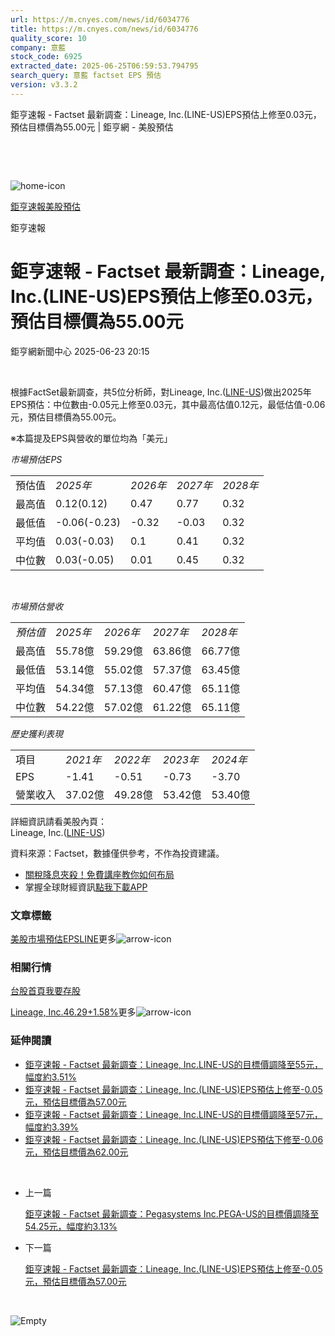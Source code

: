 ```yaml
---
url: https://m.cnyes.com/news/id/6034776
title: https://m.cnyes.com/news/id/6034776
quality_score: 10
company: 意藍
stock_code: 6925
extracted_date: 2025-06-25T06:59:53.794795
search_query: 意藍 factset EPS 預估
version: v3.3.2
---
```


鉅亨速報 - Factset 最新調查：Lineage, Inc.(LINE-US)EPS預估上修至0.03元，預估目標價為55.00元 | 鉅亨網 - 美股預估

‌

‌

![home-icon](/assets/icons/breadCrumb/symbol-icon-home.svg)

[鉅亨速報](/news/cat/anue_live)[美股預估](/news/cat/us_forecast)

鉅亨速報

# 鉅亨速報 - Factset 最新調查：Lineage, Inc.(LINE-US)EPS預估上修至0.03元，預估目標價為55.00元

鉅亨網新聞中心 2025-06-23 20:15

‌

根據FactSet最新調查，共5位分析師，對Lineage, Inc.([LINE-US](https://invest.cnyes.com/usstock/detail/LINE))做出2025年EPS預估：中位數由-0.05元上修至0.03元，其中最高估值0.12元，最低估值-0.06元，預估目標價為55.00元。

※本篇提及EPS與營收的單位均為「美元」

*市場預估EPS*

|  |  |  |  |  |
| --- | --- | --- | --- | --- |
| 預估值 | *2025年* | *2026年* | *2027年* | *2028年* |
| 最高值 | 0.12(0.12) | 0.47 | 0.77 | 0.32 |
| 最低值 | -0.06(-0.23) | -0.32 | -0.03 | 0.32 |
| 平均值 | 0.03(-0.03) | 0.1 | 0.41 | 0.32 |
| 中位數 | 0.03(-0.05) | 0.01 | 0.45 | 0.32 |

‌

*市場預估營收*

|  |  |  |  |  |
| --- | --- | --- | --- | --- |
| *預估值* | *2025年* | *2026年* | *2027年* | *2028年* |
| 最高值 | 55.78億 | 59.29億 | 63.86億 | 66.77億 |
| 最低值 | 53.14億 | 55.02億 | 57.37億 | 63.45億 |
| 平均值 | 54.34億 | 57.13億 | 60.47億 | 65.11億 |
| 中位數 | 54.22億 | 57.02億 | 61.22億 | 65.11億 |

*歷史獲利表現*

|  |  |  |  |  |
| --- | --- | --- | --- | --- |
| 項目 | *2021年* | *2022年* | *2023年* | *2024年* |
| EPS | -1.41 | -0.51 | -0.73 | -3.70 |
| 營業收入 | 37.02億 | 49.28億 | 53.42億 | 53.40億 |

詳細資訊請看美股內頁：  
Lineage, Inc.([LINE-US](https://invest.cnyes.com/usstock/detail/LINE))

資料來源：Factset，數據僅供參考，不作為投資建議。

* [關稅降息夾殺！免費講座教你如何布局](https://events.cnyes.com/rsc2025H2-35584?utm_source=anue&utm_medium=usstocks_end)
* 掌握全球財經資訊[點我下載APP](http://www.cnyes.com/app/?utm_source=mweb&utm_medium=HamMenuBanner&utm_campaign=fixed&utm_content=entr)

### 文章標籤

[美股](https://news.cnyes.com/tag/美股 "美股")[市場預估](https://news.cnyes.com/tag/市場預估 "市場預估")[EPS](https://news.cnyes.com/tag/EPS "EPS")[LINE](https://news.cnyes.com/tag/LINE "LINE")更多![arrow-icon](/assets/icons/arrows/arrow-down.svg)

### 相關行情

[台股首頁](https://www.cnyes.com/twstock)[我要存股](https://supr.link/8OHaU)

[Lineage, Inc.46.29+1.58%](https://invest.cnyes.com/usstock/detail/LINE)更多![arrow-icon](/assets/icons/arrows/arrow-down.svg)

### 延伸閱讀

* [鉅亨速報 - Factset 最新調查：Lineage, Inc.LINE-US的目標價調降至55元，幅度約3.51%](/news/id/6034766)
* [鉅亨速報 - Factset 最新調查：Lineage, Inc.(LINE-US)EPS預估上修至-0.05元，預估目標價為57.00元](/news/id/6032514)
* [鉅亨速報 - Factset 最新調查：Lineage, Inc.LINE-US的目標價調降至57元，幅度約3.39%](/news/id/6032456)
* [鉅亨速報 - Factset 最新調查：Lineage, Inc.(LINE-US)EPS預估下修至-0.06元，預估目標價為62.00元](/news/id/5975738)

‌

* 上一篇

  [鉅亨速報 - Factset 最新調查：Pegasystems Inc.PEGA-US的目標價調降至54.25元，幅度約3.13%](/news/id/6034999)
* 下一篇

  [鉅亨速報 - Factset 最新調查：Lineage, Inc.(LINE-US)EPS預估上修至-0.05元，預估目標價為57.00元](/news/id/6032514)

‌

![Empty](/assets/icons/skeleton/empty-image.svg)

‌